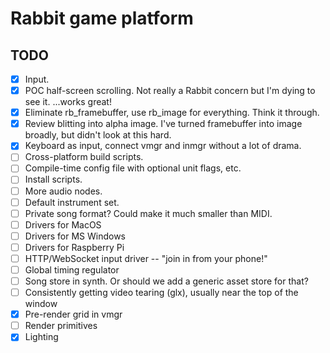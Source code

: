 # Rabbit game platform

## TODO
- [x] Input.
- [x] POC half-screen scrolling. Not really a Rabbit concern but I'm dying to see it. ...works great!
- [x] Eliminate rb_framebuffer, use rb_image for everything. Think it through.
- [x] Review blitting into alpha image. I've turned framebuffer into image broadly, but didn't look at this hard.
- [x] Keyboard as input, connect vmgr and inmgr without a lot of drama.
- [ ] Cross-platform build scripts.
- [ ] Compile-time config file with optional unit flags, etc.
- [ ] Install scripts.
- [ ] More audio nodes.
- [ ] Default instrument set.
- [ ] Private song format? Could make it much smaller than MIDI.
- [ ] Drivers for MacOS
- [ ] Drivers for MS Windows
- [ ] Drivers for Raspberry Pi
- [ ] HTTP/WebSocket input driver -- "join in from your phone!"
- [ ] Global timing regulator
- [ ] Song store in synth. Or should we add a generic asset store for that?
- [ ] Consistently getting video tearing (glx), usually near the top of the window
- [x] Pre-render grid in vmgr
- [ ] Render primitives
- [x] Lighting
